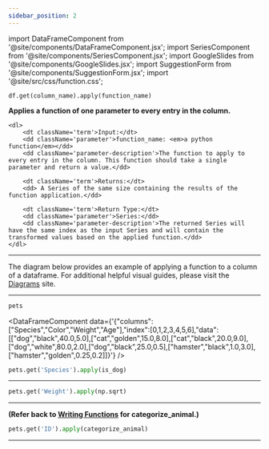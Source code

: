 ```yaml
---
sidebar_position: 2
---
```


import DataFrameComponent from '@site/components/DataFrameComponent.jsx';
import SeriesComponent from '@site/components/SeriesComponent.jsx';
import GoogleSlides from '@site/components/GoogleSlides.jsx';
import SuggestionForm from '@site/components/SuggestionForm.jsx';
import '@site/src/css/function.css';

<code>df.get(column_name).apply(function_name)</code>

<div className='base'>
    <p><strong>Applies a function of one parameter to every entry in the column.</strong></p>

    <dl>
        <dt className='term'>Input:</dt>
        <dd className='parameter'>function_name: <em>a python function</em></dd>
        <dd className='parameter-description'>The function to apply to every entry in the column. This function should take a single parameter and return a value.</dd>

        <dt className='term'>Returns:</dt>
        <dd> A Series of the same size containing the results of the function application.</dd>

        <dt className='term'>Return Type:</dt>
        <dd className='parameter'>Series:</dd>
        <dd className='parameter-description'>The returned Series will have the same index as the input Series and will contain the transformed values based on the applied function.</dd>
    </dl>
</div>

---
The diagram below provides an example of applying a function to a column of a dataframe. For additional helpful visual guides, please visit the [Diagrams](https://dsc10.com/diagrams/) site.

<GoogleSlides
src="https://docs.google.com/presentation/d/e/2PACX-1vQXwk0rIpa1cFU5CxUMsxXBLG12zBZ8S2mzUIcNP6Kd2sisefT85kjIh6qTOyRB7n2o9Ls8ne1920u-/embed?start=true&loop=false&delayms=3000&rm=minimal"
sourceLink="https://docs.google.com/presentation/d/1hsXbnQi31R-7lI-dOKH5rRPLqD41xJoHnXD-4RlH5p4/edit?usp=sharing"
/>

---

```python
pets
```

<DataFrameComponent data={'{"columns":["Species","Color","Weight","Age"],"index":[0,1,2,3,4,5,6],"data":[["dog","black",40.0,5.0],["cat","golden",15.0,8.0],["cat","black",20.0,9.0],["dog","white",80.0,2.0],["dog","black",25.0,0.5],["hamster","black",1.0,3.0],["hamster","golden",0.25,0.2]]}'} />

```python
pets.get('Species').apply(is_dog)
```

<SeriesComponent data='{"name":"Species","dtype":"bool", "index":["0","1","2","3","4","5","6"],"data":["True","False","False","True","True","False","False"]}' />

---

```python
pets.get('Weight').apply(np.sqrt)
```

<SeriesComponent data='{"name":"Weights","dtype":"float64", "index":["0","1","2","3","4","5","6","7"],"data":["6.324555","3.872983","4.472136","8.944272","5.000000","1.000000","0.500000"]}' />

---

**(Refer back to [Writing Functions](../Functions/Writing%20Functions) for categorize_animal.)**

```python
pets.get('ID').apply(categorize_animal)
```

<SeriesComponent data='{"name":"description","dtype":"object","index":[0,1,2,3,4,5,6,7],"data":["Adult Normal","Kitten Underweight","Adult Overweight","Adult Overweight","Puppy Normal","Senior Overweight","Young Normal","Kitten Normal"]}' />


---
<SuggestionForm/>

